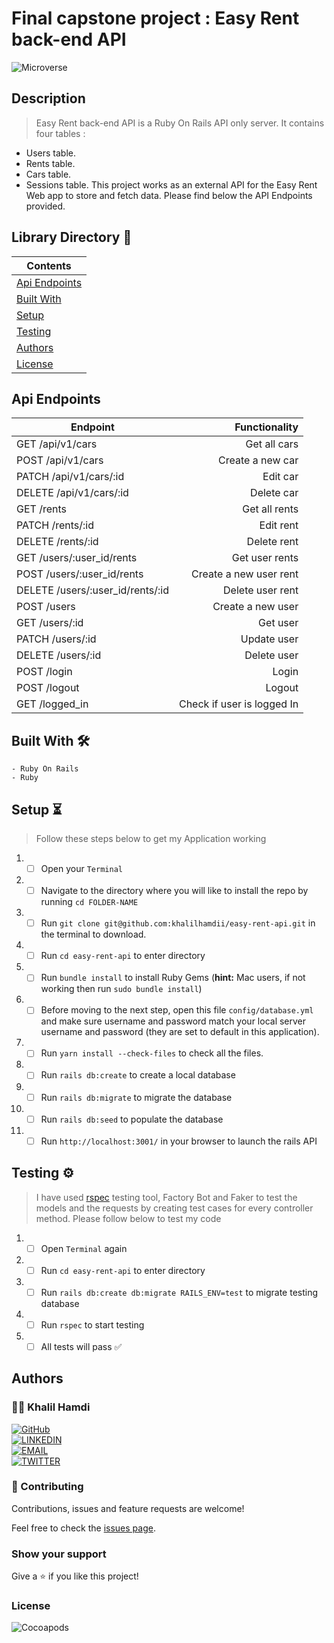 # Final capstone project : Easy Rent back-end API

![Microverse](https://img.shields.io/badge/-Microverse-6F23FF?style=for-the-badge)

## Description

> Easy Rent back-end API is a Ruby On Rails API only server. It contains four tables :

- Users table.
- Rents table.
- Cars table.
- Sessions table.
  This project works as an external API for the Easy Rent Web app to store and fetch data. Please find below the API Endpoints provided.

## Library Directory 📙

| Contents                        |
| ------------------------------- |
| [Api Endpoints](#api-endpoints) |
| [Built With](#built-with-🛠)     |
| [Setup](#setup-⏳)              |
| [Testing](#testing-⚙️)          |
| [Authors](#authors)             |
| [License](#license)             |

## Api Endpoints

<table><thead>
<tr>
<th>Endpoint</th>
<th style="text-align: right">Functionality</th>
</tr>
</thead><tbody>
<tr>
<td>GET /api/v1/cars</td>
<td style="text-align: right">Get all cars</td>
</tr>
<tr>
<td>POST /api/v1/cars</td>
<td style="text-align: right">Create a new car</td>
</tr>
<tr>
<td>PATCH /api/v1/cars/:id</td>
<td style="text-align: right">Edit car</td>
</tr>
<tr>
<td>DELETE /api/v1/cars/:id</td>
<td style="text-align: right">Delete car</td>
</tr>
<td>GET /rents</td>
<td style="text-align: right">Get all rents</td>
</tr>
<tr>
<td>PATCH /rents/:id</td>
<td style="text-align: right">Edit rent</td>
</tr>
<tr>
<td>DELETE /rents/:id</td>
<td style="text-align: right">Delete rent</td>
</tr>
<tr>
<td>GET  /users/:user_id/rents</td>
<td style="text-align: right">Get user rents</td>
</tr>
<tr>
<td>POST /users/:user_id/rents</td>
<td style="text-align: right">Create a new user rent</td>
</tr>
<tr>
<td>DELETE /users/:user_id/rents/:id</td>
<td style="text-align: right">Delete user rent</td>
</tr>
<tr>
<td>POST /users</td>
<td style="text-align: right">Create a new user </td>
</tr>
<tr>
<td>GET /users/:id</td>
<td style="text-align: right">Get user </td>
</tr>
<tr>
<td>PATCH /users/:id</td>
<td style="text-align: right">Update user</td>
</tr>
<tr>
<td>DELETE /users/:id</td>
<td style="text-align: right">Delete user</td>
</tr>
<tr>
<td>POST /login</td>
<td style="text-align: right">Login</td>
</tr>
<tr>
<td>POST /logout</td>
<td style="text-align: right">Logout</td>
</tr>
<tr>
<td>GET /logged_in</td>
<td style="text-align: right">Check if user is logged In</td>
</tr>
</tbody></table>

## Built With 🛠

```
- Ruby On Rails
- Ruby
```

## Setup ⏳

> Follow these steps below to get my Application working

1. - [ ] Open your `Terminal`
2. - [ ] Navigate to the directory where you will like to install the repo by running `cd FOLDER-NAME`
3. - [ ] Run `git clone git@github.com:khalilhamdii/easy-rent-api.git` in the terminal to download.
4. - [ ] Run `cd easy-rent-api` to enter directory
5. - [ ] Run `bundle install` to install Ruby Gems (<b>hint:</b> Mac users, if not working then run `sudo bundle install`)
6. - [ ] Before moving to the next step, open this file `config/database.yml` and make sure username and password match your local server username and password (they are set to default in this application).
7. - [ ] Run `yarn install --check-files` to check all the files.
8. - [ ] Run `rails db:create` to create a local database
9. - [ ] Run `rails db:migrate` to migrate the database
10. - [ ] Run `rails db:seed` to populate the database
11. - [ ] Run `http://localhost:3001/` in your browser to launch the rails API

## Testing ⚙️

> I have used [rspec](https://rspec.info/) testing tool, Factory Bot and Faker to test the models and the requests by creating test cases for every controller method. Please follow below to test my code

1. - [ ] Open `Terminal` again
2. - [ ] Run `cd easy-rent-api` to enter directory
3. - [ ] Run `rails db:create db:migrate RAILS_ENV=test` to migrate testing database
4. - [ ] Run `rspec` to start testing
5. - [ ] All tests will pass ✅

## Authors

### 👨‍💻 Khalil Hamdi

[![GitHub](https://img.shields.io/badge/-GitHub-000?style=for-the-badge&logo=GitHub&logoColor=white)](https://github.com/khalilhamdii) <br>
[![LINKEDIN](https://img.shields.io/badge/-LINKEDIN-0077B5?style=for-the-badge&logo=Linkedin&logoColor=white)](https://www.linkedin.com/in/khalilhamdi/) <br>
[![EMAIL](https://img.shields.io/badge/-EMAIL-D14836?style=for-the-badge&logo=Mail.Ru&logoColor=white)](mailto:khaalil.hamdi@gmail.com) <br>
[![TWITTER](https://img.shields.io/badge/-TWITTER-1DA1F2?style=for-the-badge&logo=Twitter&logoColor=white)](https://twitter.com/Khalilhamdiii)

### 🤝 Contributing

Contributions, issues and feature requests are welcome!

Feel free to check the [issues page](https://github.com/khalilhamdii/MyTodos).

### Show your support

Give a ⭐️ if you like this project!

### License

![Cocoapods](https://img.shields.io/cocoapods/l/AFNetworking?color=red&style=for-the-badge)
